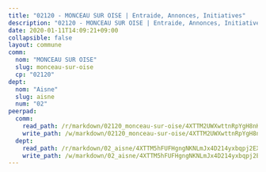 ```yaml
---
title: "02120 - MONCEAU SUR OISE | Entraide, Annonces, Initiatives"
description: "02120 - MONCEAU SUR OISE | Entraide, Annonces, Initiatives"
date: 2020-01-11T14:09:21+09:00
collapsible: false
layout: commune
comm:
  nom: "MONCEAU SUR OISE"
  slug: monceau-sur-oise
  cp: "02120"
dept:
  nom: "Aisne"
  slug: aisne
  num: "02"
peerpad:
  comm:
    read_path: /r/markdown/02120_monceau-sur-oise/4XTTM2UWXwttnRpYgH8nKuJWcaWwiHgfp3LdBbvWkMrgHUJe5
    write_path: /w/markdown/02120_monceau-sur-oise/4XTTM2UWXwttnRpYgH8nKuJWcaWwiHgfp3LdBbvWkMrgHUJe5-K3TgU2fiCAsdLCCQWoH21ifvLeESMsVNQaJMeAwUmsKxtA5CWeYDMTznbzaQPQpb2xHCTEfAhuwY4CZjKgbzi6g8Nb8WLUrZh7kv4KL6CMar4fwtmHHxB4VmQJG68t3rR1xgWFQV
  dept:
    read_path: /r/markdown/02_aisne/4XTTM5hFUFHgngNKNLmJx4D214yxbqpj2EXK5CBjZ5LZF3zAf
    write_path: /w/markdown/02_aisne/4XTTM5hFUFHgngNKNLmJx4D214yxbqpj2EXK5CBjZ5LZF3zAf-K3TgUfAP6D753WPagZBnpcFgyCUpnZXNhrQsKU6J8qon6wxmFCHD5kB3GMzCYyJmAGHN58p9qgKDhnEgSAuHEK3wjVXSJoUkHyn6Vb7T2aNZ2y6ez5BMkQCEQxoUkfyK9J3TXU3M
---
```


